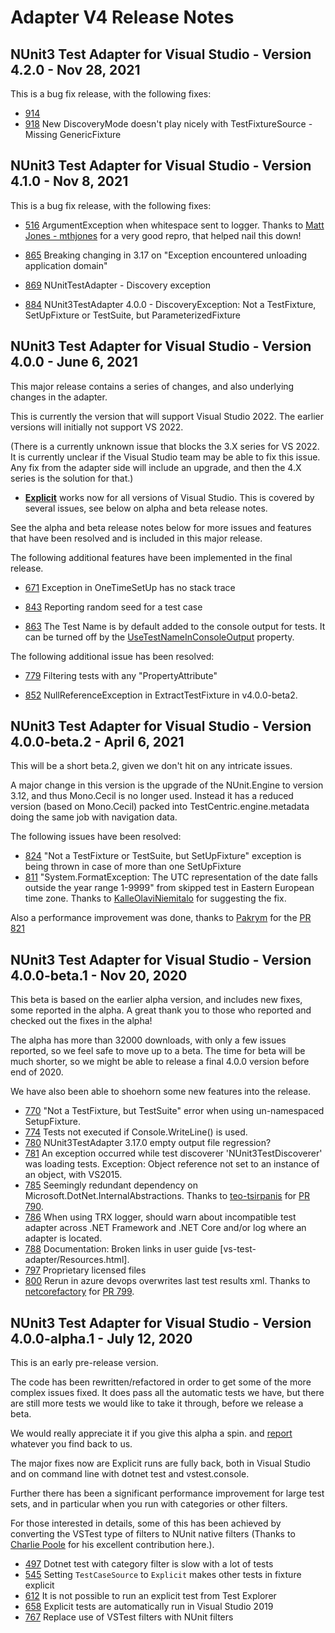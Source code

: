 # Adapter V4 Release Notes

## NUnit3 Test Adapter for Visual Studio - Version 4.2.0 - Nov 28, 2021

This is a bug fix release, with the following fixes:

* [914](https://github.com/nunit/nunit3-vs-adapter/issues/914) 
* [918](https://github.com/nunit/nunit3-vs-adapter/issues/918) New DiscoveryMode doesn't play nicely with TestFixtureSource - Missing GenericFixture


## NUnit3 Test Adapter for Visual Studio - Version 4.1.0 - Nov 8, 2021

This is a bug fix release, with the following fixes:

* [516](https://github.com/nunit/nunit3-vs-adapter/issues/516) ArgumentException when whitespace sent to logger. Thanks to [Matt Jones - mthjones](https://github.com/mthjones) for a very good repro, that helped nail this down!

* [865](https://github.com/nunit/nunit3-vs-adapter/issues/865) Breaking changing in 3.17 on "Exception encountered unloading application domain"

* [869](https://github.com/nunit/nunit3-vs-adapter/issues/869) NUnitTestAdapter - Discovery exception

* [884](https://github.com/nunit/nunit3-vs-adapter/issues/884) NUnit3TestAdapter 4.0.0 - DiscoveryException: Not a TestFixture, SetUpFixture or TestSuite, but ParameterizedFixture

## NUnit3 Test Adapter for Visual Studio - Version 4.0.0 - June 6, 2021

This major release contains a series of changes, and also underlying changes in the adapter.  

This is currently the version that will support Visual Studio 2022.  The earlier versions will initially not support VS 2022.

(There is a currently unknown issue that blocks the 3.X series for VS 2022.  It is currently unclear if the Visual Studio team may be able to fix this issue. Any fix from the adapter side will include an upgrade, and then the 4.X series is the solution for that.)

* [**Explicit**](https://github.com/nunit/nunit3-vs-adapter/issues?q=is%3Aissue+is%3Aclosed+project%3Anunit%2Fnunit3-vs-adapter%2F3) works now for all versions of Visual Studio. This is covered by several issues, see below on alpha and beta release notes.  

See the alpha and beta release notes below for more issues and features that have been resolved and is included in this major release.

The following additional features have been implemented in the final release.

* [671](https://github.com/nunit/nunit3-vs-adapter/issues/671) Exception in OneTimeSetUp has no stack trace

* [843](https://github.com/nunit/nunit3-vs-adapter/issues/843) Reporting random seed for a test case

* [863](https://github.com/nunit/nunit3-vs-adapter/pull/863) The Test Name is by default added to the console output for tests. It can be turned off by the [UseTestNameInConsoleOutput](https://docs.nunit.org/articles/vs-test-adapter/Tips-And-Tricks.html#usetestnameinconsoleoutput) property.

The following additional issue has been resolved:

* [779](https://github.com/nunit/nunit3-vs-adapter/issues/779) Filtering tests with any "PropertyAttribute"

* [852](https://github.com/nunit/nunit3-vs-adapter/issues/852) NullReferenceException in ExtractTestFixture in v4.0.0-beta2.

## NUnit3 Test Adapter for Visual Studio - Version 4.0.0-beta.2 - April 6, 2021

This will be a short beta.2, given we don't hit on any intricate issues.  

A major change in this version is the upgrade of the NUnit.Engine to version 3.12, and thus Mono.Cecil is no longer used.  Instead it has a reduced version (based on Mono.Cecil) packed into TestCentric.engine.metadata doing the same job with navigation data.  

The following issues have been resolved:

* [824](https://github.com/nunit/nunit3-vs-adapter/issues/824 ) "Not a TestFixture or TestSuite, but SetUpFixture" exception is being thrown in case of more than one SetUpFixture
* [811](https://github.com/nunit/nunit3-vs-adapter/issues/811) "System.FormatException: The UTC representation of the date falls outside the year range 1-9999" from skipped test in Eastern European time zone.  Thanks to [KalleOlaviNiemitalo](https://github.com/KalleOlaviNiemitalo) for suggesting the fix.

Also a performance improvement was done, thanks to [Pakrym](https://github.com/pakrym) for the [PR 821](https://github.com/nunit/nunit3-vs-adapter/pull/821)

## NUnit3 Test Adapter for Visual Studio - Version 4.0.0-beta.1 - Nov 20, 2020

This beta is based on the earlier alpha version, and includes new fixes, some reported in the alpha. A great thank you to those who reported and checked out the fixes in the alpha!

The alpha has more than 32000 downloads, with only a few issues reported, so we feel safe to move up to a beta.  The time for beta will be much shorter, so we might be able to release a final 4.0.0 version before end of 2020.

We have also been able to shoehorn some new features into the release.

* [770](https://github.com/nunit/nunit3-vs-adapter/issues/770)  "Not a TestFixture, but TestSuite" error when using un-namespaced SetupFixture.
* [774](https://github.com/nunit/nunit3-vs-adapter/issues/774) Tests not executed if Console.WriteLine() is used.
* [780](https://github.com/nunit/nunit3-vs-adapter/issues/780) NUnit3TestAdapter 3.17.0 empty output file regression?
* [781](https://github.com/nunit/nunit3-vs-adapter/issues/781) An exception occurred while test discoverer 'NUnit3TestDiscoverer' was loading tests. Exception: Object reference not set to an instance of an object, with VS2015.
* [785](https://github.com/nunit/nunit3-vs-adapter/issues/785) Seemingly redundant dependency on Microsoft.DotNet.InternalAbstractions. Thanks to [teo-tsirpanis](https://github.com/teo-tsirpanis) for [PR 790](https://github.com/nunit/nunit3-vs-adapter/pull/790).
* [786](https://github.com/nunit/nunit3-vs-adapter/issues/786) When using TRX logger, should warn about incompatible test adapter across .NET Framework and .NET Core and/or log where an adapter is located.
* [788](https://github.com/nunit/nunit3-vs-adapter/issues/788) Documentation: Broken links in user guide [vs-test-adapter/Resources.html].
* [797](https://github.com/nunit/nunit3-vs-adapter/issues/797) Proprietary licensed files
* [800](https://github.com/nunit/nunit3-vs-adapter/issues/800) Rerun in azure devops overwrites last test results xml. Thanks to [netcorefactory](https://github.com/netcorefactory) for [PR 799](https://github.com/nunit/nunit3-vs-adapter/pull/799).

## NUnit3 Test Adapter for Visual Studio - Version 4.0.0-alpha.1 - July 12, 2020

This is an early pre-release version.  

The code has been rewritten/refactored in order to get some of the more complex issues fixed.  It does pass all the automatic tests we have, but there are still more tests we would like to take it through, before we release a beta.  

We would really appreciate it if you give this alpha a spin. and [report](https://github.com/nunit/nunit3-vs-adapter/issues) whatever you find back to us.

The major fixes now are Explicit runs are fully back, both in Visual Studio and on command line with dotnet test and vstest.console.

Further there has been a significant performance improvement for large test sets, and in particular when you run with categories or other filters.

For those interested in details, some of this has been achieved by converting the VSTest type of filters to NUnit native filters  (Thanks to [Charlie Poole](https://github.com/CharliePoole) for his excellent contribution here.).

* [497](https://github.com/nunit/nunit3-vs-adapter/issues/497)  Dotnet test with category filter is slow with a lot of tests
* [545](https://github.com/nunit/nunit3-vs-adapter/issues/545)  Setting `TestCaseSource` to `Explicit` makes other tests in fixture explicit
* [612](https://github.com/nunit/nunit3-vs-adapter/issues/612)  It is not possible to run an explicit test from Test Explorer
* [658](https://github.com/nunit/nunit3-vs-adapter/issues/658)  Explicit tests are automatically run in Visual Studio 2019
* [767](https://github.com/nunit/nunit3-vs-adapter/issues/767)  Replace use of VSTest filters with NUnit filters
